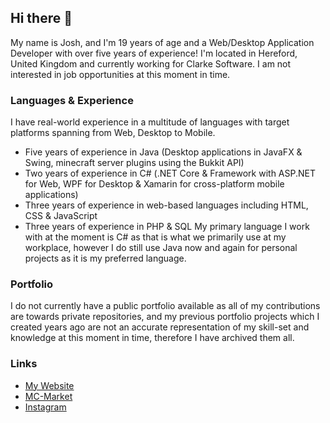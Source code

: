 ## Hi there 👋

My name is Josh, and I'm 19 years of age and a Web/Desktop Application Developer with over five years of experience! I'm located in Hereford, United Kingdom and currently working for Clarke Software. I am not interested in job opportunities at this moment in time.

### Languages & Experience
I have real-world experience in a multitude of languages with target platforms spanning from Web, Desktop to Mobile.
- Five years of experience in Java (Desktop applications in JavaFX & Swing, minecraft server plugins using the Bukkit API)
- Two years of experience in C# (.NET Core & Framework with ASP.NET for Web, WPF for Desktop & Xamarin for cross-platform mobile applications)
- Three years of experience in web-based languages including HTML, CSS & JavaScript
- Three years of experience in PHP & SQL
My primary language I work with at the moment is C# as that is what we primarily use at my workplace, however I do still use Java now and again for personal projects as it is my preferred language.

### Portfolio
I do not currently have a public portfolio available as all of my contributions are towards private repositories, and my previous portfolio projects which I created years ago are not an accurate representation of my skill-set and knowledge at this moment in time, therefore I have archived them all.

### Links
- [My Website](https://subbotted.org)
- [MC-Market](https://www.mc-market.org/members/48298/)
- [Instagram](https://www.instagram.com/j._w0)
